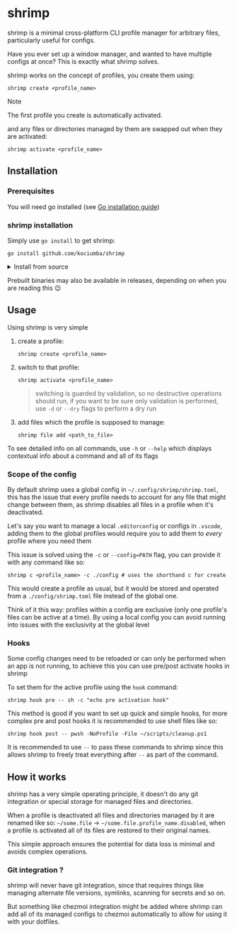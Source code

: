 # shrimp

shrimp is a minimal cross-platform CLI profile manager for arbitrary files, particularly useful for configs.

Have you ever set up a window manager, and wanted to have multiple configs at once? This is exactly what shrimp solves.

shrimp works on the concept of profiles, you create them using:

```shell
shrimp create <profile_name>
```

> [!NOTE]
> The first profile you create is automatically activated.

and any files or directories managed by them are swapped out when they are activated:

```shell
shrimp activate <profile_name>
```

## Installation

### Prerequisites

You will need go installed (see [Go installation guide](https://go.dev/doc/install))

### shrimp installation

Simply use `go install` to get shrimp:

```shell
go install github.com/kociumba/shrimp
```

<details>
    <summary>Install from source</summary>
    If you want to avoid installing stale versions from the go servers using <code>go install</code>, you can clone the repo and use <code>go install .</code> in the root of the cloned repo.
</details>

Prebuilt binaries may also be available in releases, depending on when you are reading this 😉

## Usage

Using shrimp is very simple

1. create a profile:
    ```shell
    shrimp create <profile_name>
    ```
2. switch to that profile:
    ```shell
    shrimp activate <profile_name>
    ```
    > switching is guarded by validation, so no destructive operations should run, if you want to be sure only validation is performed, use `-d` or `--dry` flags to perform a dry run
3. add files which the profile is supposed to manage:
    ```shell
    shrimp file add <path_to_file>
    ```

To see detailed info on all commands, use `-h` or `--help` which displays contextual info about a command and all of its flags

### Scope of the config

By default shrimp uses a global config in `~/.config/shrimp/shrimp.toml`, this has the issue that every profile needs to account for any file that might change between them, as shrimp disables all files in a profile when it's deactivated.

Let's say you want to manage a local `.editorconfig` or configs in `.vscode`, adding them to the global profiles would require you to add them to *every* profile where you need them

This issue is solved using the `-c` or `--config=PATH` flag, you can provide it with any command like so:

```shell
shrimp c <profile_name> -c ./config # uses the shorthand c for create
```

This would create a profile as usual, but it would be stored and operated from a `./config/shrimp.toml` file instead of the global one.

Think of it this way: profiles within a config are exclusive (only one profile's files can be active at a time). By using a local config you can avoid running into issues with the exclusivity at the global level

### Hooks

Some config changes need to be reloaded or can only be performed when an app is not running, to achieve this you can use pre/post activate hooks in shrimp

To set them for the active profile using the `hook` command:

```shell
shrimp hook pre -- sh -c "echo pre activation hook"
```

This method is good if you want to set up quick and simple hooks, for more complex pre and post hooks it is recommended to use shell files like so:

```shell
shrimp hook post -- pwsh -NoProfile -File ~/scripts/cleanup.ps1
```

It is recommended to use `--` to pass these commands to shrimp since this allows shrimp to freely treat everything after `--` as part of the command.

## How it works

shrimp has a very simple operating principle, it doesn't do any git integration or special storage for managed files and directories.

When a profile is deactivated all files and directories managed by it are renamed like so: `~/some.file` -> `~/some.file.profile_name.disabled`, when a profile is activated all of its files are restored to their original names.

This simple approach ensures the potential for data loss is minimal and avoids complex operations.

### Git integration ?

shrimp will never have git integration, since that requires things like managing alternate file versions, symlinks, scanning for secrets and so on.

But something like chezmoi integration might be added where shrimp can add all of its managed configs to chezmoi automatically to allow for using it with your dotfiles.


